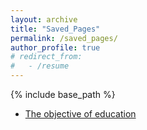 ```yaml
---
layout: archive
title: "Saved_Pages"
permalink: /saved_pages/
author_profile: true
# redirect_from:
#   - /resume
---
```


{% include base_path %}

<!-- ====== -->

* [The objective of education](https://knowledge.wharton.upenn.edu/podcast/knowledge-at-wharton-podcast/the-objective-of-education-is-learning-not-teaching/)

<!-- * M.Tech. in Systems and Control, Indian Institute of Technology Roorkee, India
* Ph.D in Control Theory, Ludwig Maximilian University of Munich, Germany -->

<!-- Work experience
======
* Summer 2015: Research Assistant
  * Github University
  * Duties included: Tagging issues
  * Supervisor: Professor Git

* Fall 2015: Research Assistant
  * Github University
  * Duties included: Merging pull requests
  * Supervisor: Professor Hub -->
  
<!-- Skills
======
* Skill 1
* Skill 2
  * Sub-skill 2.1
  * Sub-skill 2.2
  * Sub-skill 2.3
* Skill 3 -->

<!-- Publications
======
  <ul>{% for post in site.publications reversed %}
    {% include archive-single-cv.html %}
  {% endfor %}</ul>
  
Talks
======
  <ul>{% for post in site.talks reversed %}
    {% include archive-single-talk-cv.html %}
  {% endfor %}</ul> -->
  
<!-- Teaching
======
  <ul>{% for post in site.teaching %}
    {% include archive-single-cv.html %}
  {% endfor %}</ul> -->
  
<!-- Service: Review activity
======
* IEEE Transactions on Automatic Control
* Automatica, an IFAC journal
* Mathematics of Control, Signals, and Systems
* Nonlinear Analysis: Hybrid Systems, an IFAC journal
* IEEE Control Systems Letters (L-CSS)
* IEEE Conference on Decision and Control (CDC)	
* Hybrid Systems Computation and Control (HSCC), an ACM conference
* European Control Conference (ECC) 
* IFAC World Congress -->
